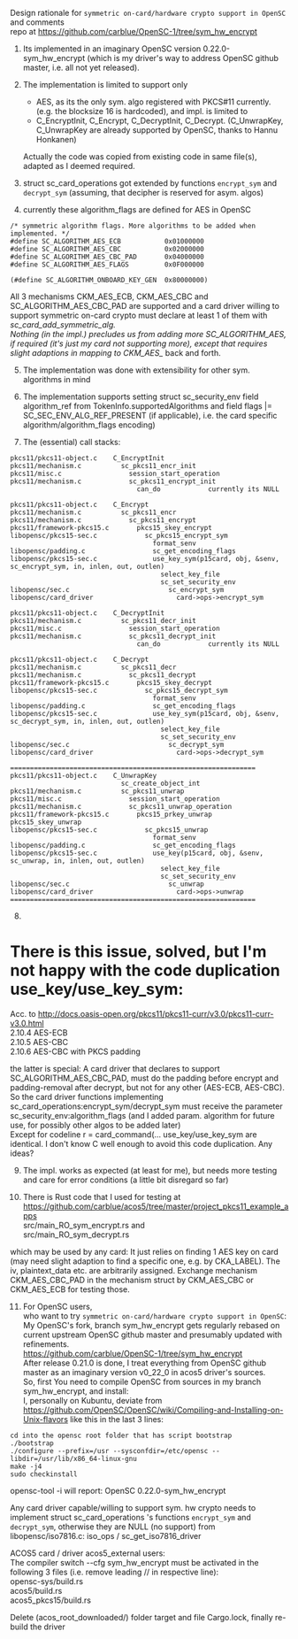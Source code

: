 Design rationale for `symmetric on-card/hardware crypto support in OpenSC` and comments  
repo at https://github.com/carblue/OpenSC-1/tree/sym_hw_encrypt  

1. Its implemented in an imaginary OpenSC version  0.22.0-sym_hw_encrypt (which is my driver's way to address  OpenSC github master, i.e. all not yet released).

2. The implementation is limited to support only  
   - AES, as its the only sym. algo registered with PKCS#11 currently.  
     (e.g. the blocksize 16 is hardcoded),  and impl. is limited to  
   - C_EncryptInit, C_Encrypt, C_DecryptInit, C_Decrypt.   (C_UnwrapKey, C_UnwrapKey are already supported by OpenSC, thanks to Hannu Honkanen)

   Actually the code was copied from existing code in same file(s), adapted as I deemed required.

3. struct sc_card_operations got extended by functions `encrypt_sym` and `decrypt_sym` (assuming, that decipher is reserved for asym. algos)

4. currently these algorithm_flags are defined for AES in OpenSC
```
/* symmetric algorithm flags. More algorithms to be added when implemented. */
#define SC_ALGORITHM_AES_ECB           0x01000000
#define SC_ALGORITHM_AES_CBC           0x02000000
#define SC_ALGORITHM_AES_CBC_PAD       0x04000000
#define SC_ALGORITHM_AES_FLAGS         0x0F000000

(#define SC_ALGORITHM_ONBOARD_KEY_GEN  0x80000000)
```
   All 3 mechanisms CKM_AES_ECB, CKM_AES_CBC and SC_ALGORITHM_AES_CBC_PAD are supported and a card driver willing to support symmetric on-card crypto must declare at least 1 of them with _sc_card_add_symmetric_alg.  
   Nothing (in the impl.) precludes us from adding more  SC_ALGORITHM_AES_*, if required (it's just my card not supporting more), except that requires slight adaptions in mapping to  CKM_AES_*  back and forth.

5. The implementation was done with extensibility for other sym. algorithms in mind

6. The implementation supports setting struct sc_security_env field algorithm_ref from TokenInfo.supportedAlgorithms and field flags |= SC_SEC_ENV_ALG_REF_PRESENT (if applicable), i.e. the card specific algorithm/algorithm_flags encoding)

7. The (essential) call stacks:
```
pkcs11/pkcs11-object.c    C_EncryptInit  
pkcs11/mechanism.c          sc_pkcs11_encr_init  
pkcs11/misc.c                 session_start_operation  
pkcs11/mechanism.c            sc_pkcs11_encrypt_init  
                                can_do            currently its NULL

pkcs11/pkcs11-object.c    C_Encrypt  
pkcs11/mechanism.c          sc_pkcs11_encr  
pkcs11/mechanism.c            sc_pkcs11_encrypt  
pkcs11/framework-pkcs15.c       pkcs15_skey_encrypt  
libopensc/pkcs15-sec.c            sc_pkcs15_encrypt_sym  
                                    format_senv  
libopensc/padding.c                 sc_get_encoding_flags  
libopensc/pkcs15-sec.c              use_key_sym(p15card, obj, &senv, sc_encrypt_sym, in, inlen, out, outlen)  
                                      select_key_file  
                                      sc_set_security_env  
libopensc/sec.c                         sc_encrypt_sym  
libopensc/card_driver                     card->ops->encrypt_sym

pkcs11/pkcs11-object.c    C_DecryptInit  
pkcs11/mechanism.c          sc_pkcs11_decr_init  
pkcs11/misc.c                 session_start_operation  
pkcs11/mechanism.c            sc_pkcs11_decrypt_init  
                                can_do            currently its NULL

pkcs11/pkcs11-object.c    C_Decrypt  
pkcs11/mechanism.c          sc_pkcs11_decr  
pkcs11/mechanism.c            sc_pkcs11_decrypt  
pkcs11/framework-pkcs15.c       pkcs15_skey_decrypt  
libopensc/pkcs15-sec.c            sc_pkcs15_decrypt_sym  
                                    format_senv  
libopensc/padding.c                 sc_get_encoding_flags  
libopensc/pkcs15-sec.c              use_key_sym(p15card, obj, &senv, sc_decrypt_sym, in, inlen, out, outlen)  
                                      select_key_file  
                                      sc_set_security_env  
libopensc/sec.c                         sc_decrypt_sym  
libopensc/card_driver                     card->ops->decrypt_sym  

==============================================================  
pkcs11/pkcs11-object.c    C_UnwrapKey  
                            sc_create_object_int  
pkcs11/mechanism.c          sc_pkcs11_unwrap  
pkcs11/misc.c                 session_start_operation  
pkcs11/mechanism.c            sc_pkcs11_unwrap_operation  
pkcs11/framework-pkcs15.c       pkcs15_prkey_unwrap      pkcs15_skey_unwrap  
libopensc/pkcs15-sec.c            sc_pkcs15_unwrap  
                                    format_senv  
libopensc/padding.c                 sc_get_encoding_flags  
libopensc/pkcs15-sec.c              use_key(p15card, obj, &senv, sc_unwrap, in, inlen, out, outlen)  
                                      select_key_file  
                                      sc_set_security_env  
libopensc/sec.c                         sc_unwrap  
libopensc/card_driver                     card->ops->unwrap  
==============================================================
```


8.
# There is this issue, solved, but I'm not happy with the code duplication use_key/use_key_sym: #  
Acc. to http://docs.oasis-open.org/pkcs11/pkcs11-curr/v3.0/pkcs11-curr-v3.0.html  
2.10.4 AES-ECB  
2.10.5 AES-CBC  
2.10.6 AES-CBC with PKCS padding  

the latter is special: A card driver that declares to support SC_ALGORITHM_AES_CBC_PAD, must do the padding before encrypt and padding-removal after decrypt, but not for any other (AES-ECB, AES-CBC).
So the card driver functions implementing sc_card_operations:encrypt_sym/decrypt_sym must receive the parameter sc_security_env:algorithm_flags (and I added param. algorithm for future use, for possibly other algos to be added later)  
Except for codeline  r = card_command(...  use_key/use_key_sym are identical. I don't know C well enough to avoid this code duplication. Any ideas?

9. The impl. works as expected (at least for me), but needs more testing and care for error conditions (a little bit disregard so far)

10. There is Rust code that I used for testing at https://github.com/carblue/acos5/tree/master/project_pkcs11_example_apps  
src/main_RO_sym_encrypt.rs  and  
src/main_RO_sym_decrypt.rs  

which may be used by any card: It just relies on finding 1 AES key on card (may need slight adaption to find a specific one, e.g. by CKA_LABEL).
The iv, plaintext_data etc. are arbitrarily assigned. Exchange mechanism CKM_AES_CBC_PAD in the mechanism struct by CKM_AES_CBC or CKM_AES_ECB for testing those.


11. For OpenSC users,  
who want to try `symmetric on-card/hardware crypto support in OpenSC`:  
My OpenSC's fork, branch sym_hw_encrypt gets regularly rebased on current upstream OpenSC github master and presumably updated with refinements.  
https://github.com/carblue/OpenSC-1/tree/sym_hw_encrypt  
After release 0.21.0 is done, I treat everything from OpenSC github master as an imaginary version v0_22_0 in acos5 driver's sources.  
So, first You need to compile OpenSC from sources in my branch sym_hw_encrypt, and install:  
I, personally on Kubuntu, deviate from https://github.com/OpenSC/OpenSC/wiki/Compiling-and-Installing-on-Unix-flavors like this in the last 3 lines:  
```
cd into the opensc root folder that has script bootstrap
./bootstrap
./configure --prefix=/usr --sysconfdir=/etc/opensc --libdir=/usr/lib/x86_64-linux-gnu
make -j4
sudo checkinstall
```

opensc-tool -i will report:  OpenSC 0.22.0-sym_hw_encrypt

Any card driver capable/willing to support sym. hw crypto needs to implement struct sc_card_operations 's functions `encrypt_sym` and `decrypt_sym`, otherwise they are NULL (no support) from libopensc/iso7816.c: iso_ops / sc_get_iso7816_driver

ACOS5 card / driver acos5_external users:  
The compiler switch --cfg sym_hw_encrypt must be activated in the following 3 files (i.e. remove leading // in respective line):  
opensc-sys/build.rs  
acos5/build.rs  
acos5_pkcs15/build.rs

Delete (acos_root_downloaded/) folder target and file Cargo.lock, finally re-build the driver
